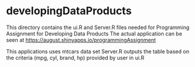 # developingDataProducts
This directory contains the ui.R and Server.R files needed for Programming Assignment for Developing Data Products
The actual application can be seen at https://august.shinyapps.io/programmingAssignment

This applications uses mtcars data set 
Server.R outputs the table based on the criteria (mpg, cyl, brand, hp) provided by user in ui.R
